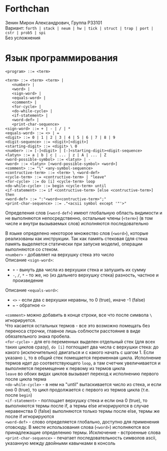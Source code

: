 # Forthchan
Зенин Мирон Александрович, Группа P33101  
Вариант: `forth | stack | neum | hw | tick | struct | trap | port | cstr | prob5 | spi`  
Без усложнения  
# Язык программирования
```ebnf
<program> ::= <term>

<term> ::= <term> <term> | 
   <number> | 
   <word> | 
   <sign-word> |
   <equals-word> |
   <comment> | 
   <for-cycle> | 
   <do-while-cycle> |
   <if-statement> |
   <word-def> |
   <print-char-sequence>
<sign-word> ::= + | - | / | *
<equals-word> ::= <> | =
<digit> ::= 0 | 1 | 2 | 3 | 4 | 5 | 6 | 7 | 8 | 9
<digit-sequence> ::= <digit>[<digit>]
<starting-digit> ::= <digit> \ 0
<number> ::= [-]<digit> | [-]<starting-digit><digit-sequence>
<latyn> ::= a | b | c | ... | z | A | ... | Z
<word-possible-symbol> ::= <latyn> | -
<word> ::= <latyn> [<word-possible-symbol> <word>]
<comment> ::= "\" <any-symbol-sequence>
<contructive-term> ::= <term> \ <word-def>
<cycle-term> ::= <contructive-term> | "leave"
<for-cycle> ::= do [i] <cycle-term> loop
<do-while-cycle> ::= begin <cycle-term> until
<if-statement> ::= if <contructive-term> [else <contructive-term>] then
<word-def> ::= ":"<word><contructive-term>";"
<print-char-sequence> ::= ."<acsii symbol except '"'>"
```
Определения слов (`<word-def>`) имеют глобальную область видимости и не выполняются непосредственно,
остальные члены (`<term>`) (в том числе и внутри вызываемых слов) исполняются последовательно

В языке определено некоторое множество слов (`<word>`), которые реализованы как инструкции.
Так как память стековая (для стека память выделяется статически при запуске модели), 
операции выполняются со стеком.  
`<number>` - добавляет на верхушку стека это число  
Описание `<sign-word>`:  
- `+` - вынуть два числа из верхушки стека и запушить их сумму
- `-`, `/`, `*` - то же, но (из дальнего верхушку стека) разность, частное и произведение  

Описание `<equals-word>`:
- `<>` - если два с верхушки неравны, то 0 (true), иначе -1 (false)
- `=` - обратное `<>`  

`<comment>` можно добавить в конце строки, все что после символа `\` игнорируется.  
Что касается остальных термов - все это возможно помещать без переноса строчки, 
главное лишь соблюсти расстояние в виде обязательного знака пробела.  
`<for-cycle>` - для его переменных выделен отдельный стек (для всех таких циклов сразу), 
`do [i]` поглощает два числа с верхушки стека: 
до какого (исключительно) двигаться и с какого начать с шагом 1. 
Если указано `i`, то в общий стек помещается переменная цикла.
Исполнение термов идет до соответствующего `loop`, а там счетчик увеличивается и выполняется перемещение к первому из термов цикла  
`leave` во обоих видах циклов вызывает переход к исполнению первого после цикла терма  
`<do-while-cycle>` - в нем на "until" вытаскивается число из стека, и если оно 0 (true), 
то цикл продолжается с первого из термов цикла (т.е. после `begin`)  
`<if-statement>` - поглощает верхушку стека и если она 0 (true), то выполняются термы после if, а термы else игнорируются
в случае неравенства 0 (false) выполняются только термы после else, термы же после if игнорируются  
`<word-def>` - слово определяется глобально, доступно для применения отовсюду. 
В месте использования слова (`<word>`) исполняются все принадлежащие определению термы.
Исключение - встроенные слова  
`<print-char-sequence>` - печатает последовательность символов ascii, указанную между двойными кавычками в консоль  

